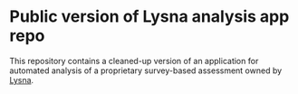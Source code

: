# Public version of Lysna analysis app repo
This repository contains a cleaned-up version of an application for automated analysis of a proprietary survey-based assessment owned by [Lysna](https://lysna.world/).